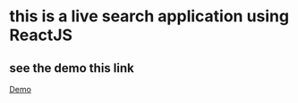 # this is a live search application using ReactJS
## see the demo this link
[Demo](https://embed.plnkr.co/F4L5Sv3uKNKCJtUfMaRZ/ "Visit Search Work!")